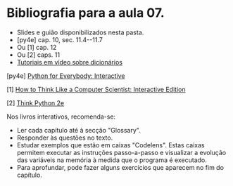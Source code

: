 # Bibliografia para a aula 07.

* Slides e guião disponibilizados nesta pasta.
* [py4e] cap. 10, sec. 11.4--11.7
* Ou [1] cap. 12
* Ou [2] caps. 11
* [Tutoriais em vídeo sobre dicionários](https://www.youtube.com/playlist?list=PL_mh92NxvVF9behXXPQknuSYUzSoiJMIs)

[py4e] [Python for Everybody: Interactive](https://elearning.ua.pt/mod/lti/view.php?id=1137743)

[1] [How to Think Like a Computer Scientist: Interactive Edition](https://runestone.academy/runestone/static/thinkcspy/index.html)

[2] [Think Python 2e](http://greenteapress.com/wp/think-python-2e/)

Nos livros interativos, recomenda-se:

* Ler cada capítulo até à secção "Glossary".
* Responder às questões no texto.
* Estudar exemplos que estão em caixas "Codelens".
  Estas caixas permitem executar as instruções passo-a-passo e visualizar a
  evolução das variáveis na memória à medida que o programa é executado.
* Para aprofundar, pode fazer alguns exercícios que aparecem no fim do capítulo.

